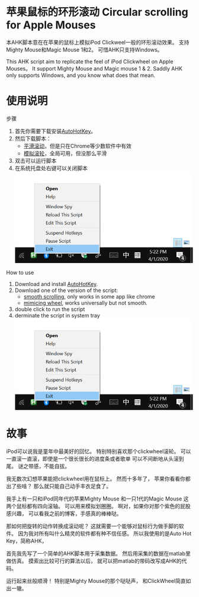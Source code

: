 # 苹果鼠标的环形滚动 Circular scrolling for Apple Mouses 
本AHK脚本意在在苹果的鼠标上模拟iPod Clickweel一般的环形滚动效果。
支持Mighty Mouse和Magic Mouse 1和2。
可惜AHK只支持Windows。

This AHK script aim to replicate the feel of iPod Clickwheel on Apple Mouses。
It support Mighty Mouse and Magic mouse 1 & 2.
Saddly AHK only supports Windows, and you know what does that mean.

# 使用说明
步骤
1. 首先你需要下载安装[AutoHotKey](https://www.autohotkey.com/)。
2. 然后下载脚本：
    - [平滑滚动](clickwheel_smooth.ahk)，但是只在Chrome等少数软件中有效
    - [模拟滚轮](clickwheel.ahk)，全局可用，但没那么平滑
3. 双击可以运行脚本
4. 在系统托盘处右键可以关闭脚本
    ![](2020-04-01-17-22-57.png)

How to use
1. Download and install [AutoHotKey](https://www.autohotkey.com/).
2. Download one of the version of the script:
    - [smooth scrolling](clickwheel_smooth.ahk), only works in some app like chrome
    - [mimicing wheel](clickwheel.ahk), works universally but not smooth.
3. double click to run the script
4. derminate the script in system tray
    ![](2020-04-01-17-22-57.png)


# 故事

iPod可以说我是童年中最美好的回忆。
特别特别喜欢那个clickwheel滚轮。
可以一直滚一直滚，即使是一个很长很长的进度条或者歌单
可以不间断地从头滚到尾。
谜之带感，不能自拔。

我无数次幻想苹果能把clickwheel用在鼠标上。
然而十多年了，
苹果你看看你都出了些啥？ 
那么就只能自己动手丰衣足食了。

我手上有一只和iPod同年代的苹果Mighty Mouse
和一只1代的Magic Mouse
这两个鼠标都有四向滚轴。
可以用来模拟划圈圈。
啊对，如果你对那个紫色的屁股感兴趣，
可以看我之前的博客，手感真的棒棒哒。

那如何把旋转的动作转换成滚动呢？
这就需要一个能够对鼠标行为做手脚的软件。
因为我对所有叫什么精灵的软件都有种不信任感。
所以我使用的是Auto Hot Key，简称AHK， 

首先我先写了一个简单的AHK脚本用于采集数据。
然后用采集的数据在matlab里做仿真。
摸索出比较可行的算法以后，
就可以把matlab的带码改写成AHK的代码。

运行起来丝般顺滑！
特别是Mighty Mouse的那个哒哒声，
和ClickWheel简直如出一辙。